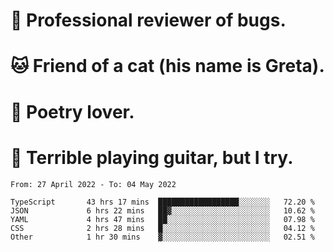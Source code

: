 # 🐛 Professional reviewer of bugs.
# 🐱 Friend of a cat (his name is Greta).
# 📜 Poetry lover.
# 🎸 Terrible playing guitar, but I try.

<!--START_SECTION:waka-->

```text
From: 27 April 2022 - To: 04 May 2022

TypeScript       43 hrs 17 mins  ██████████████████░░░░░░░   72.20 %
JSON             6 hrs 22 mins   ██▓░░░░░░░░░░░░░░░░░░░░░░   10.62 %
YAML             4 hrs 47 mins   ██░░░░░░░░░░░░░░░░░░░░░░░   07.98 %
CSS              2 hrs 28 mins   █░░░░░░░░░░░░░░░░░░░░░░░░   04.12 %
Other            1 hr 30 mins    ▓░░░░░░░░░░░░░░░░░░░░░░░░   02.51 %
```

<!--END_SECTION:waka-->
